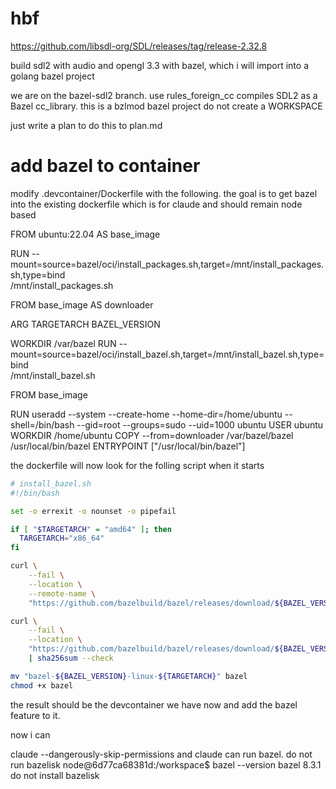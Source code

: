 # hbf

https://github.com/libsdl-org/SDL/releases/tag/release-2.32.8

build sdl2 with audio and opengl 3.3 with bazel, which i will import into a
golang bazel project

we are on the bazel-sdl2 branch. use rules_foreign_cc
compiles SDL2 as a Bazel cc_library.
this is a bzlmod bazel project
do not create a WORKSPACE

just write a plan to do this to plan.md

# add bazel to container

modify .devcontainer/Dockerfile with the following. the goal is to get bazel
into the existing dockerfile which is for claude and should remain node based

FROM ubuntu:22.04 AS base_image

RUN --mount=source=bazel/oci/install_packages.sh,target=/mnt/install_packages.sh,type=bind \
 /mnt/install_packages.sh

FROM base_image AS downloader

ARG TARGETARCH BAZEL_VERSION

WORKDIR /var/bazel
RUN --mount=source=bazel/oci/install_bazel.sh,target=/mnt/install_bazel.sh,type=bind \
 /mnt/install_bazel.sh

FROM base_image

RUN useradd --system --create-home --home-dir=/home/ubuntu --shell=/bin/bash --gid=root --groups=sudo --uid=1000 ubuntu
USER ubuntu
WORKDIR /home/ubuntu
COPY --from=downloader /var/bazel/bazel /usr/local/bin/bazel
ENTRYPOINT ["/usr/local/bin/bazel"]

the dockerfile will now look for the folling script when it starts

```sh
# install_bazel.sh
#!/bin/bash

set -o errexit -o nounset -o pipefail

if [ "$TARGETARCH" = "amd64" ]; then
  TARGETARCH="x86_64"
fi

curl \
    --fail \
    --location \
    --remote-name \
    "https://github.com/bazelbuild/bazel/releases/download/${BAZEL_VERSION}/bazel-${BAZEL_VERSION}-linux-${TARGETARCH}"

curl \
    --fail \
    --location \
    "https://github.com/bazelbuild/bazel/releases/download/${BAZEL_VERSION}/bazel-${BAZEL_VERSION}-linux-${TARGETARCH}.sha256" \
    | sha256sum --check

mv "bazel-${BAZEL_VERSION}-linux-${TARGETARCH}" bazel
chmod +x bazel
```

the result should be the devcontainer we have now and add the bazel feature to
it.

now i can

claude --dangerously-skip-permissions
and claude can run bazel. do not run bazelisk
node@6d77ca68381d:/workspace$ bazel --version
bazel 8.3.1
do not install bazelisk

